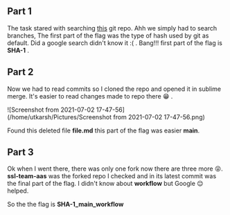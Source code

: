 ## Part 1

The task stared with searching [this](https://github.com/jsahil730/Assignment/tree/develop/folder) git repo. Ahh we simply had to search branches, The first part of the flag was the type of hash used by git as default. Did a google search didn't know it :( . Bang!!! first part of the flag is **SHA-1** . 

## Part 2

Now we had to read commits so I cloned the repo and opened it in sublime merge. It's easier to read changes made to repo there​ :grin: ​. 

![Screenshot from 2021-07-02 17-47-56](/home/utkarsh/Pictures/Screenshot from 2021-07-02 17-47-56.png)

Found this deleted file **file.md** this part of the flag was easier **main**.

## Part 3

Ok when I went there, there was only one fork now there are three more :stuck_out_tongue_closed_eyes:. **ssl-team-aas** was the  forked repo I checked and in its latest commit was the final part of the flag. I didn't know about **workflow** but Google :relieved: helped. 

So the  the flag is **SHA-1_main_workflow**

